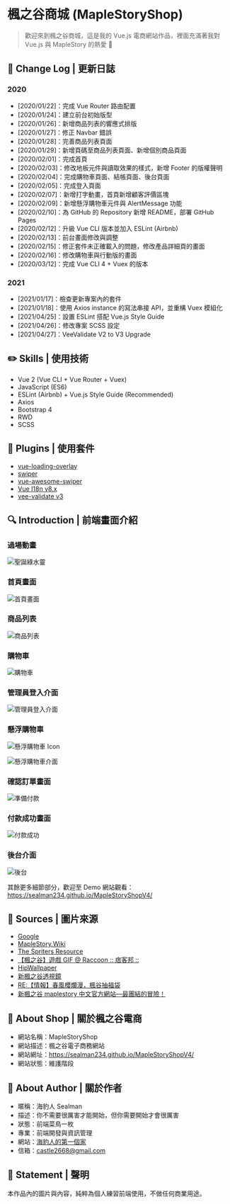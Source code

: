 # 楓之谷商城 (MapleStoryShop)

> 歡迎來到楓之谷商城，這是我的 Vue.js 電商網站作品，裡面充滿著我對 Vue.js 與 MapleStory 的熱愛 🍁

## :pencil: Change Log | 更新日誌

### 2020

- [2020/01/22]：完成 Vue Router 路由配置
- [2020/01/24]：建立前台初始版型
- [2020/01/26]：新增商品列表的響應式排版
- [2020/01/27]：修正 Navbar 錯誤
- [2020/01/28]：完善商品列表頁面
- [2020/01/29]：新增頁碼至商品列表頁面、新增個別商品頁面
- [2020/02/01]：完成首頁
- [2020/02/03]：修改地板元件與讀取效果的樣式，新增 Footer 的版權聲明
- [2020/02/04]：完成購物車頁面、結帳頁面、後台頁面
- [2020/02/05]：完成登入頁面
- [2020/02/07]：新增打字動畫，首頁新增顧客評價區塊
- [2020/02/09]：新增懸浮購物車元件與 AlertMessage 功能
- [2020/02/10]：為 GitHub 的 Repository 新增 README，部署 GitHub Pages
- [2020/02/12]：升級 Vue CLI 版本並加入 ESLint (Airbnb)
- [2020/02/13]：前台畫面修改與調整
- [2020/02/15]：修正套件未正確載入的問題，修改產品詳細頁的畫面
- [2020/02/16]：修改購物車與行動版的畫面
- [2020/03/12]：完成 Vue CLI 4 + Vuex 的版本

### 2021

- [2021/01/17]：檢查更新專案內的套件
- [2021/01/18]：使用 Axios instance 的寫法串接 API，並重構 Vuex 模組化
- [2021/04/25]：設置 ESLint 搭配 Vue.js Style Guide
- [2021/04/26]：修改專案 SCSS 設定
- [2021/04/27]：VeeValidate V2 to V3 Upgrade

## :pencil2: Skills | 使用技術

- Vue 2 (Vue CLI + Vue Router + Vuex)
- JavaScript (ES6)
- ESLint (Airbnb) + Vue.js Style Guide (Recommended)
- Axios
- Bootstrap 4
- RWD
- SCSS

## :pushpin: Plugins | 使用套件

- [vue-loading-overlay](https://github.com/ankurk91/vue-loading-overlay)
- [swiper](https://swiperjs.com/)
- [vue-awesome-swiper](https://github.com/surmon-china/vue-awesome-swiper)
- [Vue I18n v8.x](https://github.com/kazupon/vue-i18n)
- [vee-validate v3](https://logaretm.github.io/vee-validate/)

## :mag: Introduction | 前端畫面介紹

### 過場動畫

![聖誕綠水靈](https://pic.pimg.tw/a60814billy/4969f831c31f0.gif)

### 首頁畫面

![首頁畫面](https://i.imgur.com/0SbH3Zd.png)

### 商品列表

![商品列表](https://i.imgur.com/D1mpMiB.png)

### 購物車

![購物車](https://i.imgur.com/4eMeQhm.png)

### 管理員登入介面

![管理員登入介面](https://i.imgur.com/4fnFIn9.png)

### 懸浮購物車

![懸浮購物車 Icon](https://truth.bahamut.com.tw/s01/201703/fba8911b1056d239f4d56cc23bfe2e01.GIF)

![懸浮購物車介面](https://i.imgur.com/sun6CtR.png)

### 確認訂單畫面

![準備付款](https://i.imgur.com/5Et22Gd.png)

### 付款成功畫面

![付款成功](https://i.imgur.com/X45F7zg.png)

### 後台介面

![後台](https://i.imgur.com/EimA1IQ.png)

其餘更多細節部分，歡迎至 Demo 網站觀看：<https://sealman234.github.io/MapleStoryShopV4/>

## :art: Sources | 圖片來源

- [Google](https://www.google.com/)
- [MapleStory.Wiki](https://maplestory.wiki/)
- [The Spriters Resource](https://www.spriters-resource.com/)
- [【楓之谷】遊戲 GIF @ Raccoon :: 痞客邦 ::](https://a60814billy.pixnet.net/blog/post/25237273)
- [HipWallpaper](https://hipwallpaper.com/)
- [新楓之谷透視鏡](http://gametsg.techbang.com/maplestory/)
- [RE:【情報】春風櫻爛漫，楓谷抽福袋](https://forum.gamer.com.tw/Co.php?bsn=7650&sn=6222785)
- [新楓之谷 maplestory 中文官方網站—最團結的冒險！](https://tw.beanfun.com/maplestory/main.aspx)

## :maple_leaf: About Shop | 關於楓之谷電商

- 網站名稱：MapleStoryShop
- 網站描述：楓之谷電子商務網站
- 網站網址：<https://sealman234.github.io/MapleStoryShopV4/>
- 網站狀態：維護階段

## :hamburger: About Author | 關於作者

- 暱稱：海豹人 Sealman
- 描述：你不需要很厲害才能開始，但你需要開始才會很厲害
- 狀態：前端菜鳥一枚
- 專業：前端開發與資訊管理
- 網站：[海豹人的第一個家](https://www.sealman.dev/)
- 信箱：[castle2668@gmail.com](mailto:sealman.dev@gmail.com)

## :paperclip: Statement | 聲明

本作品內的圖片與內容，純粹為個人練習前端使用，不做任何商業用途。
